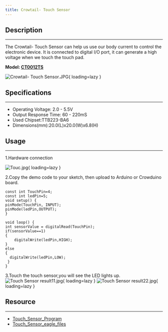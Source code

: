 ```yaml
---
title: Crowtail- Touch Sensor
---
```


## Description
-----------

The Crowtail- Touch Sensor can help us use our body current to control the electronic device. It is connected to digital I/O port, it can generate a high voltage when we touch the touch pad.

**Model: [CT0012TS](http://www.elecrow.com/crowtail-touch-sensor-p-1230.html)**

![Crowtail- Touch Sensor.JPG](https://wiki.elecrow.com/images/thumb/4/4d/Crowtail-_Touch_Sensor.JPG/600px-Crowtail-_Touch_Sensor.JPG){ loading=lazy }

## Specifications
--------------

- Operating Voltage: 2.0 - 5.5V
- Output Response Time: 60 - 220mS
- Used Chipset:TTB223-BA6
- Dimensions(mm):20.0(L)x20.0(W)x6.8(H)

## Usage
-----

1.Hardware connection

![Touc.jpg](https://wiki.elecrow.com/images/thumb/d/d7/Touc.jpg/400px-Touc.jpg){ loading=lazy }

2.Copy the demo code to your sketch, then upload to Arduino or Crowduino board.

```
const int TouchPin=4;
const int ledPin=5;
void setup() {
pinMode(TouchPin, INPUT);
pinMode(ledPin,OUTPUT);
} 
  
void loop() {
int sensorValue = digitalRead(TouchPin);
if(sensorValue==1)
{
    digitalWrite(ledPin,HIGH);
}
else
{
  digitalWrite(ledPin,LOW);
 }
}
```

3.Touch the touch sensor,you will see the LED lights up.
![Touch Sensor result11.jpg](https://wiki.elecrow.com/images/thumb/6/69/Touch_Sensor_result11.jpg/400px-Touch_Sensor_result11.jpg){ loading=lazy } 
![Touch Sensor result22.jpg](https://wiki.elecrow.com/images/thumb/7/7b/Touch_Sensor_result22.jpg/400px-Touch_Sensor_result22.jpg){ loading=lazy }

## Resource
--------

- [Touch\_Sensor\_Program](../../files/Touch-sersor-zip.md)
- [Touch\_Sensor\_eagle\_files](../../files/Crowtail-Touch-Sensor-zip.md)